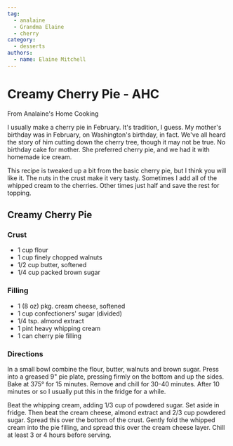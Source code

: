 ```yaml
---
tag:
  - analaine
  - Grandma Elaine
  - cherry
category:
  - desserts
authors:
  - name: Elaine Mitchell
---
```


# Creamy Cherry Pie - AHC
From Analaine's Home Cooking

I usually make a cherry pie in February. It's tradition, I guess.
My mother's birthday was in February, on Washington's birthday, in fact.
We've all heard the story of him cutting down the cherry tree, though it may not be true.
No birthday cake for mother. She preferred cherry pie, and we had it with homemade ice cream.

This recipe is tweaked up a bit from the basic cherry pie, but I think you will like it. The nuts in
the crust make it very tasty. Sometimes I add all of the whipped cream to the cherries. Other
times just half and save the rest for topping.

## Creamy Cherry Pie
### Crust
* 1 cup flour
* 1 cup finely chopped walnuts
* 1/2 cup butter, softened
* 1/4 cup packed brown sugar
### Filling
* 1 (8 oz) pkg. cream cheese, softened
* 1 cup confectioners' sugar (divided)
* 1/4 tsp. almond extract
* 1 pint heavy whipping cream
* 1 can cherry pie filling

### Directions
 In a small bowl combine the flour, butter, walnuts and brown sugar. Press into a
greased 9" pie plate, pressing firmly on the bottom and up the sides. Bake at 375° for 15
minutes. Remove and chill for 30-40 minutes. After 10 minutes or so I usually put this in the
fridge for a while.

Beat the whipping cream, adding 1/3 cup of powdered sugar. Set aside in fridge. Then beat the
cream cheese, almond extract and 2/3 cup powdered sugar. Spread this over the bottom of the
crust. Gently fold the whipped cream into the pie filling, and spread this over the cream cheese
layer. Chill at least 3 or 4 hours before serving.